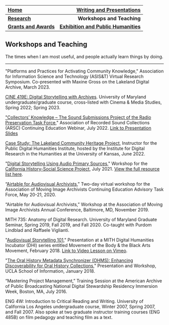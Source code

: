 | **[Home](https://ssapienza.github.io/ssapienza/)**      | **[Writing and Presentations](/writing-presentations.md)** |
| :----------- | -----------: |
| **[Research](/research.md)**          | **Workshops and Teaching**       |
|   **[Grants and Awards](/grants-awards.md)**   | **[Exhibition and Public Humanities](/exhibition-publichumanities.md)**      |

## Workshops and Teaching ##

The times when I am most useful, and people actually learn things by doing. 

---
"Platforms and Practices for Activating Community Knowledge," Association for Information Science and Technology (ASIS&T) Virtual Research Symposium. Co-presented with Maxine Gross on the Lakeland Digital Archive, March 2023.

[CINE 419E: Digital Storytelling with Archives](https://app.testudo.umd.edu/soc/202201/CINE/CINE419E). University of Maryland undergraduate/graduate course, cross-listed with Cinema & Media Studies, Spring 2022; Spring 2023.

["Collectors’ Knowledge – The Sound Submissions Project of the Radio Preservation Task Force](https://www.arsc-audio.org/pdf/ARSC_webinar_20220728_CollectorsKnowledge_flyer.pdf)," Association of Recorded Sound Collections (ARSC) Continuing Education Webinar, July 2022. [Link to Presentation Slides](https://www.canva.com/design/DAFHi7x7ef4/PrncEl6CnUV-xO6yCA2zNw/view?utm_content=DAFHi7x7ef4&utm_campaign=designshare&utm_medium=link&utm_source=publishsharelink)

[Case Study: The Lakeland Community Heritage Project](https://publicdh.org/case-studies/lakeland-community-heritage-project/), Instructor for the Public Digital Humanities Institute, hosted by the Institute for Digital Research in the Humanities at the University of Kansas, June 2022.

"[Digital Storytelling Using Audio Primary Sources](https://prezi.com/view/0m6CZbn09IWije3JeUva/)," Workshop for the [California History-Social Science Project](https://chssp.sf.ucdavis.edu/events/digital-storytelling-using-audio-primary-sources-workshop), July 2021. [View the full resource list here](https://airtable.com/shrJpBTuqaRDcpnQr).

“[Airtable for Audiovisual Archivists](https://web.archive.org/web/20210829234723/http://www.amiaonline.org/?p=531),” Two-day virtual workshop for the Association of Moving Image Archivists Continuing Education Advisory Task Force, May 20-21, 2020.

“Airtable for Audiovisual Archivists,” Workshop at the Association of Moving Image Archivists Annual Conference, Baltimore, MD, November 2019.

MITH 735: Anatomy of Digital Research. University of Maryland Graduate Seminar, Spring 2019, Fall 2019, and Fall 2020. Co-taught with Purdom Lindblad and Raffaele Viglianti.

"[Audiovisual Storytelling 101](https://docs.google.com/document/d/10Fa-h4sCo0j-CotG9bBRaX4SiRV2VrXkN3aQKBNwhG4/edit?usp=sharing)," Presentation at a MITH Digital Humanities Incubator (DHI) series entitled Movement of the Body & the Black Arts Movement, February 2018. [Link to Video Lesson on Vimeo](https://vimeo.com/254377275).

"[The Oral History Metadata Synchronizer (OHMS): Enhancing Discoverability for Oral History Collections](/documents/ohms-workshop.pdf)," Presentation and Workshop, UCLA School of Information, January 2018.

“Mastering Project Management,” Training Session at the American Archive of Public Broadcasting National Digital Stewardship Residency Immersion Week, Boston, MA, July 2016.

ENG 4W: Introduction to Critical Reading and Writing. University of California Los Angeles undergraduate course, Winter 2007, Spring 2007, and Fall 2007. Also spoke at two graduate instructor training courses (ENG 485B) on film pedagogy and teaching film as a text.
